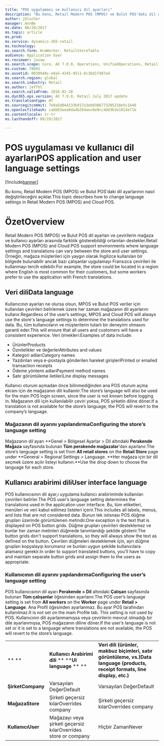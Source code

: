 ```yaml
---
title: "POS uygulaması ve kullanıcı dil ayarları"
description: "Bu konu, Retail Modern POS (MPOS) ve Bulut POS'daki dil ayarlarının nasıl değiştirileceğini açıklar."
author: jblucher
manager: AnnBe
ms.date: 06/20/2017
ms.topic: article
ms.prod: 
ms.service: dynamics-365-retail
ms.technology: 
ms.search.form: HcmWorker, RetailStoreTable
audience: Application User
ms.reviewer: josaw
ms.search.scope: Core, AX 7.0.0, Operations, UnifiedOperations, Retail
ms.custom: 78891
ms.assetid: 0030940c-e0a5-4345-9511-8c3bd1f487ad
ms.search.region: global
ms.search.industry: Retail
ms.author: jeffbl
ms.search.validFrom: 2016-02-28
ms.dyn365.ops.version: AX 7.0.0, Retail July 2017 update
ms.translationtype: HT
ms.sourcegitcommit: 7e0a5d044133b917a3eb9386773205218e5c1b40
ms.openlocfilehash: cabb63aea0da4b264aec8e0cc4d43b3e1014e71b
ms.contentlocale: tr-tr
ms.lasthandoff: 09/29/2017

---
```


# <a name="pos-application-and-user-language-settings"></a><span data-ttu-id="da587-103">POS uygulaması ve kullanıcı dil ayarları</span><span class="sxs-lookup"><span data-stu-id="da587-103">POS application and user language settings</span></span>

[!include[banner](includes/banner.md)]


<span data-ttu-id="da587-104">Bu konu, Retail Modern POS (MPOS) ve Bulut POS'daki dil ayarlarının nasıl değiştirileceğini açıklar.</span><span class="sxs-lookup"><span data-stu-id="da587-104">This topic describes how to change language settings in Retail Modern POS (MPOS) and Cloud POS.</span></span>

<a name="overview"></a><span data-ttu-id="da587-105">Özet</span><span class="sxs-lookup"><span data-stu-id="da587-105">Overview</span></span>
========

<span data-ttu-id="da587-106">Retail Modern POS (MPOS) ve Bulut POS dil ayarları ve çevirilerin mağaza ve kullanıcı ayarları arasında farklılık gösterebildiği ortamları destekler.</span><span class="sxs-lookup"><span data-stu-id="da587-106">Retail Modern POS (MPOS) and Cloud POS support environments where language settings and translations can vary between the store and user settings.</span></span> <span data-ttu-id="da587-107">Örneğin, mağaza müşterileri için yaygın olarak İngilizce kullanılan bir bölgede bulunabilir ancak bazı çalışanlar uygulamayı Fransızca çevirileri ile kullanmayı tercih edebilir.</span><span class="sxs-lookup"><span data-stu-id="da587-107">For example, the store could be located in a region where English is most common for their customers, but some workers prefer to use the application with French translations.</span></span>

## <a name="data-language"></a><span data-ttu-id="da587-108">Veri dili</span><span class="sxs-lookup"><span data-stu-id="da587-108">Data language</span></span>
<span data-ttu-id="da587-109">Kullanıcının ayarları ne olursa olsun, MPOS ve Bulut POS veriler için kullanılan çevirileri belirlemek üzere her zaman mağazanın dil ayarlarını kullanır.</span><span class="sxs-lookup"><span data-stu-id="da587-109">Regardless of the user’s settings, MPOS and Cloud POS will always use the store's language settings to determine the translations used for data.</span></span> <span data-ttu-id="da587-110">Bu, tüm kullanıcıların ve müşterilerin tutarlı bir deneyimi olmasını garanti eder.</span><span class="sxs-lookup"><span data-stu-id="da587-110">This will ensure that all users and customers will have a consistent experience.</span></span>  <span data-ttu-id="da587-111">Veri örnekleri:</span><span class="sxs-lookup"><span data-stu-id="da587-111">Examples of data include:</span></span>

-   <span data-ttu-id="da587-112">Ürünler</span><span class="sxs-lookup"><span data-stu-id="da587-112">Products</span></span>
-   <span data-ttu-id="da587-113">Öznitelikler ve değerler</span><span class="sxs-lookup"><span data-stu-id="da587-113">Attributes and values</span></span>
-   <span data-ttu-id="da587-114">Kategori adları</span><span class="sxs-lookup"><span data-stu-id="da587-114">Category names</span></span>
-   <span data-ttu-id="da587-115">Yazdırılan veya e-postayla gönderilen hareket girişleri</span><span class="sxs-lookup"><span data-stu-id="da587-115">Printed or emailed transaction receipts</span></span>
-   <span data-ttu-id="da587-116">Ödeme yöntemi adları</span><span class="sxs-lookup"><span data-stu-id="da587-116">Payment method names</span></span>
-   <span data-ttu-id="da587-117">Satır görüntüleme iletileri</span><span class="sxs-lookup"><span data-stu-id="da587-117">Line display messages</span></span>

<span data-ttu-id="da587-118">Kullanıcı oturum açmadan önce bilinmediğinden ana POS oturum açma ekranı için de mağazanın dili kullanılır.</span><span class="sxs-lookup"><span data-stu-id="da587-118">The store’s language will also be used for the main POS login screen, since the user is not known before logging in.</span></span> <span data-ttu-id="da587-119">Mağazanın dili için kullanılabilir çeviri yoksa, POS şirketin diline döner.</span><span class="sxs-lookup"><span data-stu-id="da587-119">If a translation is not available for the store’s language, the POS will revert to the company’s language.</span></span>

### <a name="configuring-the-stores-language-setting"></a><span data-ttu-id="da587-120">Mağazanın dil ayarını yapılandırma</span><span class="sxs-lookup"><span data-stu-id="da587-120">Configuring the store’s language setting</span></span>

<span data-ttu-id="da587-121">Mağazanın dil ayarı **Genel &gt; Bölgesel Ayarlar &gt; Dil altındaki **Perakende Mağaza** sayfasında bulunan **Tüm perakende mağazalar**'dan ayarlanır.</span><span class="sxs-lookup"><span data-stu-id="da587-121">The store’s language setting is set from **All retail stores** on the **Retail Store** page under **General &gt; Regional Settings &gt; Language.</span></span> <span data-ttu-id="da587-122">**Her mağaza için bir dil seçmek üzere açılır listeyi kullanın.</span><span class="sxs-lookup"><span data-stu-id="da587-122">**Use the drop down to choose the language for each store.</span></span>

## <a name="user-interface-language"></a><span data-ttu-id="da587-123">Kullanıcı arabirimi dili</span><span class="sxs-lookup"><span data-stu-id="da587-123">User interface language</span></span>
<span data-ttu-id="da587-124">POS kullanıcısının dil ayar,ı uygulama kullanıcı arabiriminde kullanılan çevirileri belirler.</span><span class="sxs-lookup"><span data-stu-id="da587-124">The POS user’s language setting determines the translations used in the application user interface.</span></span> <span data-ttu-id="da587-125">Bu, tüm etiketleri, menüleri ve veri kabul edilmez listeleri içerir.</span><span class="sxs-lookup"><span data-stu-id="da587-125">This includes all labels, menus, and lists that are not considered data.</span></span> <span data-ttu-id="da587-126">Bunun tek istisnası POS düğme grupları üzerinde görüntülenen metindir.</span><span class="sxs-lookup"><span data-stu-id="da587-126">One exception is the text that is displayed on POS button grids.</span></span> <span data-ttu-id="da587-127">Düğme grupları çevirileri desteklemez ve bunlar her zaman metinleri düğmede tanımlandığı şekilde gösterir.</span><span class="sxs-lookup"><span data-stu-id="da587-127">The button grids don't support translations, so they will always show the text as defined on the button.</span></span> <span data-ttu-id="da587-128">Çevrilen düğmeleri desteklemek için, ayrı düğme grupları kopyalayıp korumanız ve bunları uygun şekilde kullanıcılara atamanız gerekir.</span><span class="sxs-lookup"><span data-stu-id="da587-128">In order to support translated buttons, you'll have to copy and maintain separate button grids and assign them to the users as appropriate.</span></span>

### <a name="configuring-the-users-language-setting"></a><span data-ttu-id="da587-129">Kullanıcının dil ayarını yapılandırma</span><span class="sxs-lookup"><span data-stu-id="da587-129">Configuring the user’s language setting</span></span>

<span data-ttu-id="da587-130">POS kullanıcısının dil ayarı **Perakende &gt; Dil** altındaki **Çalışan** sayfasında bulunan **Tüm çalışanlar** öğesinden ayarlanır.</span><span class="sxs-lookup"><span data-stu-id="da587-130">The POS user’s language setting is set from **All workers** on the **Worker** page under **Retail &gt; Language**.</span></span>  <span data-ttu-id="da587-131">Ana Profil öğesinden ayarlanmaz.  Bu ayar POS tarafından kullanılmaz.</span><span class="sxs-lookup"><span data-stu-id="da587-131">It is not set on the main Profile tab.  This setting is not used by POS.</span></span> <span data-ttu-id="da587-132">Kullanıcının dili ayarlanmamışsa veya çevirilerin mevcut olmadığı bir dile ayarlanmışsa, POS mağazanın diline döner.</span><span class="sxs-lookup"><span data-stu-id="da587-132">If the user’s language is not set or it is set to a language where translations are not available, the POS will revert to the store’s language.</span></span>  

|             |                            |                                                                   |
|-------------|----------------------------|-------------------------------------------------------------------|
| <span data-ttu-id="da587-133">** **</span><span class="sxs-lookup"><span data-stu-id="da587-133">** **</span></span>       | <span data-ttu-id="da587-134">**Kullanıcı Arabirimi dili** ** **</span><span class="sxs-lookup"><span data-stu-id="da587-134">**UI language** ** **</span></span>      | <span data-ttu-id="da587-135">**Veri dili (ürünler, makbuz biçimleri, satır görüntüleme, vs.)**</span><span class="sxs-lookup"><span data-stu-id="da587-135">**Data language (products, receipt formats, line display, etc.)**</span></span> |
| <span data-ttu-id="da587-136">**Şirket**</span><span class="sxs-lookup"><span data-stu-id="da587-136">**Company**</span></span> | <span data-ttu-id="da587-137">Varsayılan Değer</span><span class="sxs-lookup"><span data-stu-id="da587-137">Default</span></span>                    | <span data-ttu-id="da587-138">Varsayılan Değer</span><span class="sxs-lookup"><span data-stu-id="da587-138">Default</span></span>                                                           |
| <span data-ttu-id="da587-139">**Mağaza**</span><span class="sxs-lookup"><span data-stu-id="da587-139">**Store**</span></span>   | <span data-ttu-id="da587-140">Şirketi geçersiz kılar</span><span class="sxs-lookup"><span data-stu-id="da587-140">Overrides company</span></span>          | <span data-ttu-id="da587-141">Şirketi geçersiz kılar</span><span class="sxs-lookup"><span data-stu-id="da587-141">Overrides company</span></span>                                                 |
| <span data-ttu-id="da587-142">**Kullanıcı**</span><span class="sxs-lookup"><span data-stu-id="da587-142">**User**</span></span>    | <span data-ttu-id="da587-143">Mağazayı veya şirketi geçersiz kılar</span><span class="sxs-lookup"><span data-stu-id="da587-143">Overrides store or company</span></span> | <span data-ttu-id="da587-144">Hiçbir Zaman</span><span class="sxs-lookup"><span data-stu-id="da587-144">Never</span></span>                                                             |







